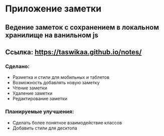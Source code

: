 # Приложение заметки

## Ведение заметок с сохранением в локальном хранилище на ванильном js

## Ссылка: https://taswikaa.github.io/notes/

### Сделано:
- Разметка и стили для мобильных и таблетов
- Возможность добавлять новую заметку
- Чтение заметки
- Удаление заметки
- Редактирование заметки

### Планируемые улучшения:
- Сделать более понятное взаимодействие классов
- Добавить стили для десктопа
